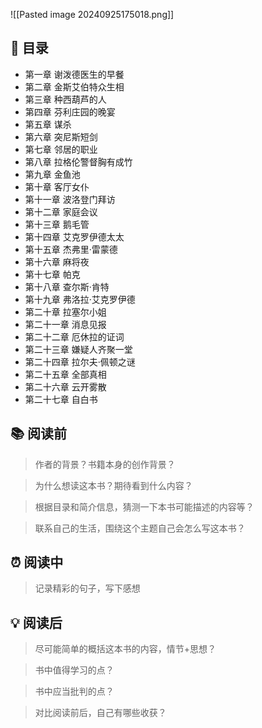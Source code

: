 ![[Pasted image 20240925175018.png]]
## 📑 目录
* 第一章 谢泼德医生的早餐  
* 第二章 金斯艾伯特众生相  
* 第三章 种西葫芦的人  
* 第四章 芬利庄园的晚宴  
* 第五章 谋杀  
* 第六章 突尼斯短剑  
* 第七章 邻居的职业  
* 第八章 拉格伦警督胸有成竹  
* 第九章 金鱼池  
* 第十章 客厅女仆  
* 第十一章 波洛登门拜访  
* 第十二章 家庭会议  
* 第十三章 鹅毛管  
* 第十四章 艾克罗伊德太太  
* 第十五章 杰弗里·雷蒙德  
* 第十六章 麻将夜  
* 第十七章 帕克  
* 第十八章 查尔斯·肯特  
* 第十九章 弗洛拉·艾克罗伊德  
* 第二十章 拉塞尔小姐  
* 第二十一章 消息见报  
* 第二十二章 厄休拉的证词  
* 第二十三章 嫌疑人齐聚一堂  
* 第二十四章 拉尔夫·佩顿之谜  
* 第二十五章 全部真相  
* 第二十六章 云开雾散  
* 第二十七章 自白书
## 📚 阅读前
> 作者的背景？书籍本身的创作背景？

> 为什么想读这本书？期待看到什么内容？

> 根据目录和简介信息，猜测一下本书可能描述的内容等？

> 联系自己的生活，围绕这个主题自己会怎么写这本书？
## ⏰ 阅读中
> 记录精彩的句子，写下感想
##  💡 阅读后
> 尽可能简单的概括这本书的内容，情节+思想？

> 书中值得学习的点？

> 书中应当批判的点？

> 对比阅读前后，自己有哪些收获？ 
